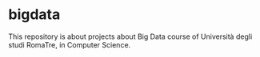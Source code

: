 bigdata
=======
This repository is about projects about Big Data course of Università degli studi RomaTre, in Computer Science.
